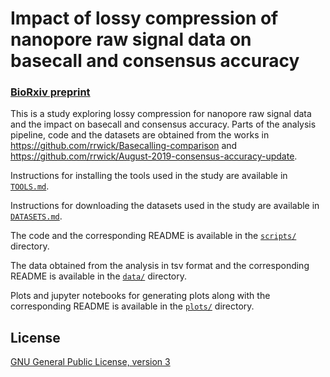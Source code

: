 # Impact of lossy compression of nanopore raw signal data on basecall and consensus accuracy

### [BioRxiv preprint](https://www.biorxiv.org/content/10.1101/2020.04.19.049262v1)

This is a study exploring lossy compression for nanopore raw signal data and the impact on basecall and consensus accuracy. Parts of the analysis pipeline, code and the datasets are obtained from the works in https://github.com/rrwick/Basecalling-comparison and https://github.com/rrwick/August-2019-consensus-accuracy-update.

Instructions for installing the tools used in the study are available in [`TOOLS.md`](TOOLS.md).

Instructions for downloading the datasets used in the study are available in [`DATASETS.md`](DATASETS.md).

The code and the corresponding README is available in the [`scripts/`](scripts/) directory.

The data obtained from the analysis in tsv format and the corresponding README is available in the [`data/`](data/) directory.

Plots and jupyter notebooks for generating plots along with the corresponding README is available in the [`plots/`](plots/) directory.

## License

[GNU General Public License, version 3](https://www.gnu.org/licenses/gpl-3.0.html)
